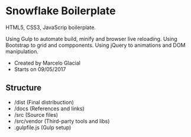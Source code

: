 # Snowflake Boilerplate

HTML5, CSS3, JavaScrip boilerplate.

Using Gulp to automate build, minify and browser live reloading.
Using Bootstrap to grid and compponents.
Using jQuery to animations and DOM manipulation.

* Created by Marcelo Glacial
* Starts on 09/05/2017

## Structure

* /dist (Final distribuction)
* /docs (References and links)
* /src (Source files)
* /src/vendor (Third-party tools and libs)
* .gulpfile.js (Gulp setup)
